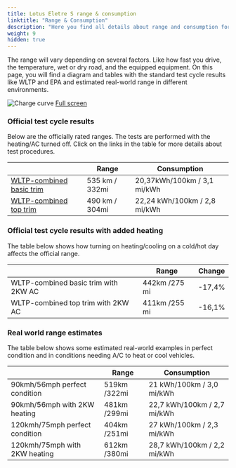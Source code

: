 ```yaml
---
title: Lotus Eletre S range & consumption
linktitle: "Range & Consumption"
description: "Here you find all details about range and consumption for Lotus Eletre S."
weight: 9
hidden: true
---
```

<!-- markdownlint-disable MD033 -->
<object type="image/svg+xml" data="../modelnavigation.svg"></object>

The range will vary depending on several factors. Like how fast you drive, the temperature, wet or dry road, and the equipped equipment. On this page, you will find a diagram and tables with the standard test cycle results like WLTP and EPA and estimated real-world range in different environments. 

![Charge curve](../range.svg  "Range information")
[Full screen](../range.svg)

### Official test cycle results

Below are the officially rated ranges. The tests are performed with the heating/AC turned off. Click on the links in the table for more details about test procedures. 

| | Range  | Consumption  |
|----|-----|------|
| [WLTP-combined basic trim](../../../../../guides/understandingrange/wltp/) | 535 km / 332mi |20,37kWh/100km / 3,1 mi/kWh | 
| [WLTP-combined top trim](../../../../../guides/understandingrange/wltp/) | 490 km / 304mi | 22,24 kWh/100km / 2,8 mi/kWh | 

### Official test cycle results with added heating

The table below shows how turning on heating/cooling on a cold/hot day affects the official range. 

| | Range  | Change  |
|----|-----|------|
| WLTP-combined basic trim with 2KW AC | 442km /275 mi | -17,4%|
| WLTP-combined top trim with 2KW AC | 411km /255 mi | -16,1%|

### Real world range estimates

The table below shows some estimated real-world examples in perfect condition and in conditions needing A/C to heat or cool vehicles. 

| | Range  | Consumption  |
|----|-----|------|
| 90kmh/56mph perfect condition | 519km /322mi| 21 kWh/100km / 3,0 mi/kWh |
| 90kmh/56mph with 2KW heating | 481km /299mi| 22,7 kWh/100km / 2,7 mi/kWh |
| 120kmh/75mph perfect condition | 404km /251mi| 27 kWh/100km / 2,3 mi/kWh |
| 120kmh/75mph with 2KW heating | 612km /380mi| 28,7 kWh/100km / 2,2 mi/kWh |
